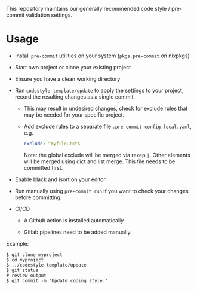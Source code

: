 This repository maintains our generally recommended code style / pre-commit validation settings.

# Usage

* Install `pre-commit` utilities on your system (`pkgs.pre-commit` on nixpkgs)

* Start own project or clone your existing project

* Ensure you have a clean working directory

* Run `codestyle-template/update` to apply the settings to your project, record the resulting changes as a single commit.

  * This may result in undesired changes, check for exclude rules that may be needed for your specific project.

  * Add exclude rules to a separate file `.pre-commit-config-local.yaml`, e.g.
    ```yaml
    exclude: ^myfile.txt$
    ```

    Note: the global exclude will be merged via rexep `|`. Other elements will be merged using dict and list merge. This file needs to be committed first.

* Enable black and isort on your editor

* Run manually using `pre-commit run` if you want to check your changes before committing.

* CI/CD

  * A Github action is installed automatically.

  * Gitlab pipelines need to be added manually.

Example:

```console
$ git clone myproject
$ cd myproject
$ ../codestyle-template/update
$ git status
# review output
$ git commit -m "Update coding style."
```
